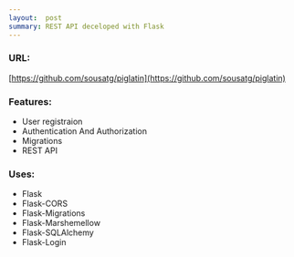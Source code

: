```yaml
---
layout:  post
summary: REST API deceloped with Flask
---
```


### URL: 
[https://github.com/sousatg/piglatin](https://github.com/sousatg/piglatin)

### Features:
* User registraion
* Authentication And Authorization
* Migrations
* REST API

### Uses:
* Flask
* Flask-CORS
* Flask-Migrations
* Flask-Marshemellow
* Flask-SQLAlchemy
* Flask-Login